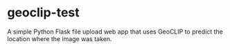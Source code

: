 # geoclip-test
A simple Python Flask file upload web app that uses GeoCLIP to predict the location where the image was taken.
